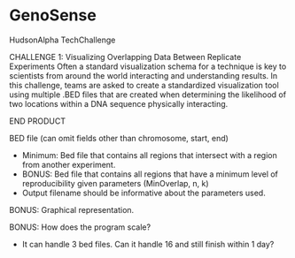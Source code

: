 # GenoSense
HudsonAlpha TechChallenge

CHALLENGE 1: Visualizing Overlapping Data Between Replicate Experiments
Often a standard visualization schema for a technique is key to scientists from around the world interacting and understanding results. In this challenge, teams are asked to create a standardized visualization tool using multiple .BED files that are created when determining the likelihood of two locations within a DNA sequence physically interacting.

END PRODUCT

BED file (can omit fields other than chromosome, start, end)
- Minimum: Bed file that contains all regions that intersect with a region from another experiment.
- BONUS: Bed file that contains all regions that have a minimum level of reproducibility given parameters (MinOverlap, n, k)
- Output filename should be informative about the parameters used.

BONUS:  Graphical representation.

BONUS: How does the program scale?
- It can handle 3 bed files.  Can it handle 16 and still finish within 1 day?
